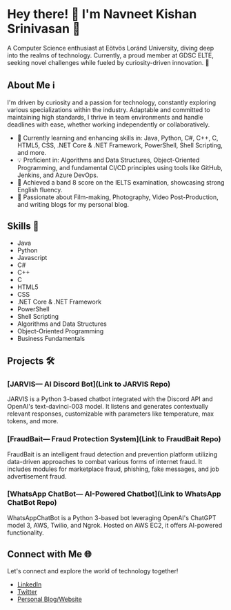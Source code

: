 # Hey there! 👋 I'm Navneet Kishan Srinivasan 🌟

A Computer Science enthusiast at Eötvös Loránd University, diving deep into the realms of technology. Currently, a proud member at GDSC ELTE, seeking novel challenges while fueled by curiosity-driven innovation. 🚀

## About Me ℹ️

I'm driven by curiosity and a passion for technology, constantly exploring various specializations within the industry. Adaptable and committed to maintaining high standards, I thrive in team environments and handle deadlines with ease, whether working independently or collaboratively.

- 🌱 Currently learning and enhancing skills in: Java, Python, C#, C++, C, HTML5, CSS, .NET Core & .NET Framework, PowerShell, Shell Scripting, and more.
- 💡 Proficient in: Algorithms and Data Structures, Object-Oriented Programming, and fundamental CI/CD principles using tools like GitHub, Jenkins, and Azure DevOps.
- 🌟 Achieved a band 8 score on the IELTS examination, showcasing strong English fluency.
- 🎥 Passionate about Film-making, Photography, Video Post-Production, and writing blogs for my personal blog.

## Skills 🚀

- Java
- Python
- Javascript
- C#
- C++
- C
- HTML5
- CSS
- .NET Core & .NET Framework
- PowerShell
- Shell Scripting
- Algorithms and Data Structures
- Object-Oriented Programming
- Business Fundamentals

## Projects 🛠️

### [JARVIS— AI Discord Bot](Link to JARVIS Repo)

JARVIS is a Python 3-based chatbot integrated with the Discord API and OpenAI's text-davinci-003 model. It listens and generates contextually relevant responses, customizable with parameters like temperature, max tokens, and more.

### [FraudBait— Fraud Protection System](Link to FraudBait Repo)

FraudBait is an intelligent fraud detection and prevention platform utilizing data-driven approaches to combat various forms of internet fraud. It includes modules for marketplace fraud, phishing, fake messages, and job advertisement fraud.

### [WhatsApp ChatBot— AI-Powered Chatbot](Link to WhatsApp ChatBot Repo)

WhatsAppChatBot is a Python 3-based bot leveraging OpenAI's ChatGPT model 3, AWS, Twilio, and Ngrok. Hosted on AWS EC2, it offers AI-powered functionality.

## Connect with Me 🌐

Let's connect and explore the world of technology together!

- [LinkedIn](https://www.linkedin.com/in/navneet-kishan-s)
- [Twitter](https://twitter.com/yourtwitterhandle)
- [Personal Blog/Website](https://www.yourwebsite.com)

<!-- Feel free to add more sections or customize as needed -->
